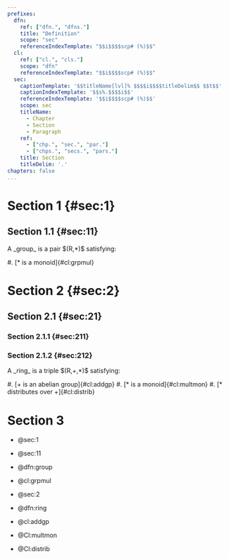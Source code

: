 ```yaml
---
prefixes:
  dfn:
    ref: ["dfn.", "dfns."]
    title: "Definition"
    scope: "sec"
    referenceIndexTemplate: "$$i$$$$scp# (%)$$"
  cl:
    ref: ["cl.", "cls."]
    scope: "dfn"
    referenceIndexTemplate: "$$i$$$$scp# (%)$$"
  sec:
    captionTemplate: '$$titleName[lvl]% $$$$i$$$$titleDelim$$ $$t$$'
    captionIndexTemplate: '$$s%.$$$$i$$'
    referenceIndexTemplate: '$$i$$$$scp# (%)$$'
    scope: sec
    titleName:
      - Chapter
      - Section
      - Paragraph
    ref:
      - ["chp.", "sec.", "par."]
      - ["chps.", "secs.", "pars."]
    title: Section
    titleDelim: '.'
chapters: false
...
```


# Section 1 {#sec:1}

## Section 1.1 {#sec:11}

<div id="dfn:group">
A _group_ is a pair $(R,*)$ satisfying:

#. [$*$ is a monoid]{#cl:grpmul}
</div>

# Section 2 {#sec:2}

## Section 2.1 {#sec:21}

### Section 2.1.1 {#sec:211}

### Section 2.1.2 {#sec:212}

<div id="dfn:ring">
A _ring_ is a triple $(R,+,*)$ satisfying:

#. [$+$ is an abelian group]{#cl:addgp}
#. [$*$ is a monoid]{#cl:multmon}
#. [$*$ distributes over $+$]{#cl:distrib}
</div>

# Section 3

- @sec:1
- @sec:11
- @dfn:group
- @cl:grpmul

- @sec:2
- @dfn:ring
- @cl:addgp
- @Cl:multmon
- @Cl:distrib

